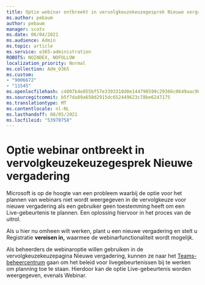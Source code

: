 ```yaml
---
title: Optie webinar ontbreekt in vervolgkeuzekeuzegesprek Nieuwe vergadering
ms.author: pebaum
author: pebaum
manager: scotv
ms.date: 06/04/2021
ms.audience: Admin
ms.topic: article
ms.service: o365-administration
ROBOTS: NOINDEX, NOFOLLOW
localization_priority: Normal
ms.collection: Adm_O365
ms.custom:
- "9006672"
- "11545"
ms.openlocfilehash: c4807b4e055bf57e3393310d0e144798599c29366c0649aac989b1f802f51c76
ms.sourcegitcommit: b5f7da89a650d2915dc652449623c78be6247175
ms.translationtype: MT
ms.contentlocale: nl-NL
ms.lasthandoff: 08/05/2021
ms.locfileid: "53970758"
---
```

# <a name="webinar-option-missing-in-new-meeting-drop-down"></a>Optie webinar ontbreekt in vervolgkeuzekeuzegesprek Nieuwe vergadering

Microsoft is op de hoogte van een probleem waarbij de  optie voor het plannen van webinars niet wordt weergegeven in de vervolgkeuze voor nieuwe vergadering als een gebruiker geen toestemming heeft om een Live-gebeurtenis te plannen. Een oplossing hiervoor in het proces van de uitrol.

Als u hier nu omheen wilt werken, plant u een nieuwe vergadering en stelt u Registratie **vereisen in,** waarmee de webinarfunctionaliteit wordt mogelijk.

Als beheerders de webinaroptie  willen gebruiken in de vervolgkeuzekeuzepagina Nieuwe vergadering, kunnen ze naar het [Teams-beheercentrum](https://admin.teams.microsoft.com/policies/broadcasts) gaan om het beleid voor livegebeurtenissen bij te werken om planning toe te staan. Hierdoor kan de optie Live-gebeurtenis worden weergegeven, evenals Webinar.